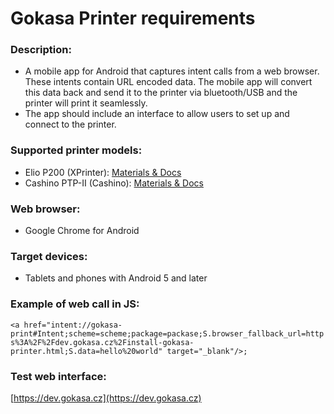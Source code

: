 # Gokasa Printer requirements

### Description:
- A mobile app for Android that captures intent calls from a web browser. These intents contain URL encoded data. The mobile app will convert this data back and send it to the printer via bluetooth/USB and the printer will print it seamlessly.
- The app should include an interface to allow users to set up and connect to the printer.

### Supported printer models:
- Elio P200 (XPrinter): [Materials & Docs](https://drive.google.com/drive/folders/0B52TYGb_gnqpU1JoQWp3SUVEUnc)
- Cashino PTP-II (Cashino): [Materials & Docs](https://drive.google.com/drive/folders/0B52TYGb_gnqpdkY1Y2J3MkdwNWs)
    
### Web browser:
- Google Chrome for Android
    
### Target devices:
- Tablets and phones with Android 5 and later
    
### Example of web call in JS: 
`
<a href="intent://gokasa-print#Intent;scheme=scheme;package=packase;S.browser_fallback_url=https%3A%2F%2Fdev.gokasa.cz%2Finstall-gokasa-printer.html;S.data=hello%20world" target="_blank"/>;
`
    
### Test web interface: 
[https://dev.gokasa.cz](https://dev.gokasa.cz)